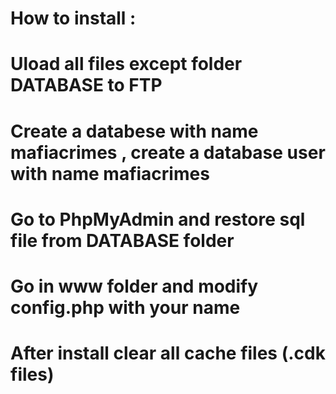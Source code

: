 # How to install :
# Uload all files except folder DATABASE to FTP
# Create a databese with name mafiacrimes , create a database user with name mafiacrimes
# Go to PhpMyAdmin and restore sql file from DATABASE folder
# Go in www folder and modify config.php with your name
# After install clear all cache files (.cdk files)
